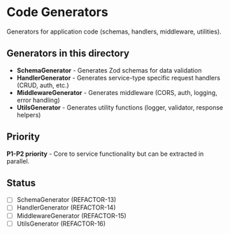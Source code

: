 # Code Generators

Generators for application code (schemas, handlers, middleware, utilities).

## Generators in this directory

- **SchemaGenerator** - Generates Zod schemas for data validation
- **HandlerGenerator** - Generates service-type specific request handlers (CRUD, auth, etc.)
- **MiddlewareGenerator** - Generates middleware (CORS, auth, logging, error handling)
- **UtilsGenerator** - Generates utility functions (logger, validator, response helpers)

## Priority

**P1-P2 priority** - Core to service functionality but can be extracted in parallel.

## Status

- [ ] SchemaGenerator (REFACTOR-13)
- [ ] HandlerGenerator (REFACTOR-14)
- [ ] MiddlewareGenerator (REFACTOR-15)
- [ ] UtilsGenerator (REFACTOR-16)

